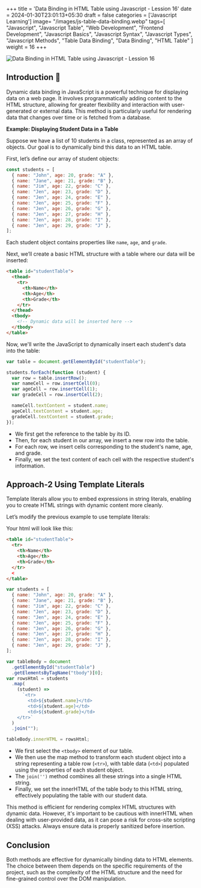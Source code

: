 +++
title = 'Data Binding in HTML Table using Javascript - Lession 16'
date = 2024-01-30T23:01:13+05:30
draft = false
categories = ['Javascript Learning']
image= "/images/js-table-data-binding.webp"
tags=[
    "Javascript",
    "Javascript Table",
    "Web Development",
    "Frontend Development",
    "Javascript Basics",
    "Javascript Syntax",
    "Javascript Types",
    "Javascript Methods",
    "Table Data Binding",
    "Data Binding",
    "HTML Table"
]
weight = 16
+++

![Data Binding in HTML Table using Javascript - Lession 16](/images/js-table-data-binding.webp)

## Introduction 🌱

Dynamic data binding in JavaScript is a powerful technique for displaying data on a web page. It involves programmatically adding content to the HTML structure, allowing for greater flexibility and interaction with user-generated or external data. This method is particularly useful for rendering data that changes over time or is fetched from a database.

**Example: Displaying Student Data in a Table**

Suppose we have a list of 10 students in a class, represented as an array of objects. Our goal is to dynamically bind this data to an HTML table.

First, let’s define our array of student objects:

```javascript
const students = [
  { name: "John", age: 20, grade: "A" },
  { name: "Jane", age: 21, grade: "B" },
  { name: "Jim", age: 22, grade: "C" },
  { name: "Jen", age: 23, grade: "D" },
  { name: "Jen", age: 24, grade: "E" },
  { name: "Jen", age: 25, grade: "F" },
  { name: "Jen", age: 26, grade: "G" },
  { name: "Jen", age: 27, grade: "H" },
  { name: "Jen", age: 28, grade: "I" },
  { name: "Jen", age: 29, grade: "J" },
];
```

Each student object contains properties like `name`, `age`, and `grade`.

Next, we’ll create a basic HTML structure with a table where our data will be inserted:

```html
<table id="studentTable">
  <thead>
    <tr>
      <th>Name</th>
      <th>Age</th>
      <th>Grade</th>
    </tr>
  </thead>
  <tbody>
    <!-- Dynamic data will be inserted here -->
  </tbody>
</table>
```

Now, we'll write the JavaScript to dynamically insert each student's data into the table:

```javascript
var table = document.getElementById("studentTable");

students.forEach(function (student) {
  var row = table.insertRow();
  var nameCell = row.insertCell(0);
  var ageCell = row.insertCell(1);
  var gradeCell = row.insertCell(2);

  nameCell.textContent = student.name;
  ageCell.textContent = student.age;
  gradeCell.textContent = student.grade;
});
```

- We first get the reference to the table by its ID.
- Then, for each student in our array, we insert a new row into the table.
- For each row, we insert cells corresponding to the student's name, age, and grade.
- Finally, we set the text content of each cell with the respective student's information.

## Approach-2 Using Template Literals

Template literals allow you to embed expressions in string literals, enabling you to create HTML strings with dynamic content more cleanly.

Let’s modify the previous example to use template literals:

Your html will look like this:

```html
<table id="studentTable">
  <tr>
    <th>Name</th>
    <th>Age</th>
    <th>Grade</th>
  </tr>
  <
</table>
```

```javascript
var students = [
  { name: "John", age: 20, grade: "A" },
  { name: "Jane", age: 21, grade: "B" },
  { name: "Jim", age: 22, grade: "C" },
  { name: "Jen", age: 23, grade: "D" },
  { name: "Jen", age: 24, grade: "E" },
  { name: "Jen", age: 25, grade: "F" },
  { name: "Jen", age: 26, grade: "G" },
  { name: "Jen", age: 27, grade: "H" },
  { name: "Jen", age: 28, grade: "I" },
  { name: "Jen", age: 29, grade: "J" },
];

var tableBody = document
  .getElementById("studentTable")
  .getElementsByTagName("tbody")[0];
var rowsHtml = students
  .map(
    (student) =>
      `<tr>
        <td>${student.name}</td>
        <td>${student.age}</td>
        <td>${student.grade}</td>
    </tr>`
  )
  .join("");

tableBody.innerHTML = rowsHtml;
```

- We first select the `<tbody>` element of our table.
- We then use the map method to transform each student object into a string representing a table row (`<tr>`), with table data (`<td>`) populated using the properties of each student object.
- The `join('')` method combines all these strings into a single HTML string.
- Finally, we set the innerHTML of the table body to this HTML string, effectively populating the table with our student data.

This method is efficient for rendering complex HTML structures with dynamic data. However, it's important to be cautious with innerHTML when dealing with user-provided data, as it can pose a risk for cross-site scripting (XSS) attacks. Always ensure data is properly sanitized before insertion.

## Conclusion

Both methods are effective for dynamically binding data to HTML elements. The choice between them depends on the specific requirements of the project, such as the complexity of the HTML structure and the need for fine-grained control over the DOM manipulation.
